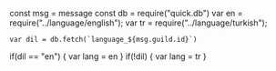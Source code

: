  const msg = message
const db = require("quick.db")
    var en = require("../language/english");
    var tr = require("../language/turkish");

    var dil = db.fetch(`language_${msg.guild.id}`)

if(dil == "en") {
    var lang = en
} 
if(!dil) {
  var lang = tr
}